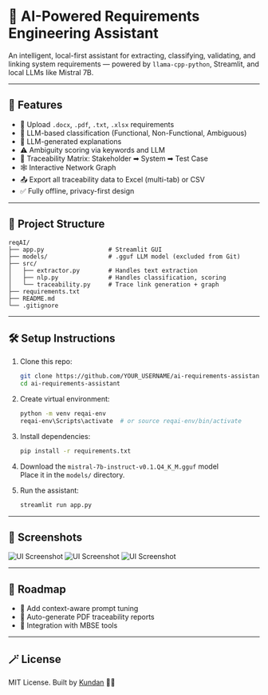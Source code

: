 
# 🧠 AI-Powered Requirements Engineering Assistant

An intelligent, local-first assistant for extracting, classifying, validating, and linking system requirements — powered by `llama-cpp-python`, Streamlit, and local LLMs like Mistral 7B.

---

## 🚀 Features

- 📄 Upload `.docx`, `.pdf`, `.txt`, `.xlsx` requirements
- 🧠 LLM-based classification (Functional, Non-Functional, Ambiguous)
- 💬 LLM-generated explanations
- ⚠️ Ambiguity scoring via keywords and LLM
- 🔁 Traceability Matrix: Stakeholder ➡ System ➡ Test Case
- 🕸️ Interactive Network Graph
- 📤 Export all traceability data to Excel (multi-tab) or CSV
- ✅ Fully offline, privacy-first design

---

## 📁 Project Structure

```
reqAI/
├── app.py                  # Streamlit GUI
├── models/                 # .gguf LLM model (excluded from Git)
├── src/
│   ├── extractor.py        # Handles text extraction
│   ├── nlp.py              # Handles classification, scoring
│   └── traceability.py     # Trace link generation + graph
├── requirements.txt
├── README.md
└── .gitignore
```

---

## 🛠️ Setup Instructions

1. Clone this repo:
   ```bash
   git clone https://github.com/YOUR_USERNAME/ai-requirements-assistant.git
   cd ai-requirements-assistant
   ```

2. Create virtual environment:
   ```bash
   python -m venv reqai-env
   reqai-env\Scripts\activate  # or source reqai-env/bin/activate
   ```

3. Install dependencies:
   ```bash
   pip install -r requirements.txt
   ```

4. Download the `mistral-7b-instruct-v0.1.Q4_K_M.gguf` model  
   Place it in the `models/` directory.

5. Run the assistant:
   ```bash
   streamlit run app.py
   ```

---

## 📸 Screenshots

![UI Screenshot](image.png)
![UI Screenshot](image0.png)
![UI Screenshot](image2.png)

---

## 🔮 Roadmap

- 🧠 Add context-aware prompt tuning
- 🧾 Auto-generate PDF traceability reports
- 🧪 Integration with MBSE tools

---

## 🪄 License

MIT License. Built by [Kundan](https://github.com/p-kundan) 👨‍💻
